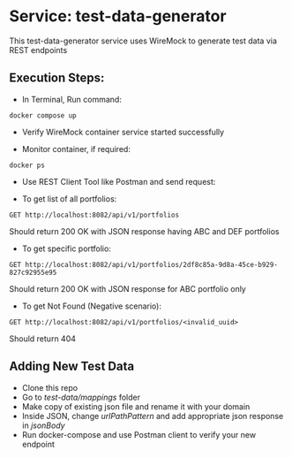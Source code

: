 # Service: test-data-generator
This test-data-generator service uses WireMock to generate test data via REST endpoints


## Execution Steps:

* In Terminal, Run command:
  
`docker compose up`

* Verify WireMock container service started successfully

* Monitor container, if required:
  
`docker ps`

* Use REST Client Tool like Postman and send request:

* To get list of all portfolios:

`GET http://localhost:8082/api/v1/portfolios`

Should return 200 OK with JSON response having ABC and DEF portfolios

* To get specific portfolio:

`GET http://localhost:8082/api/v1/portfolios/2df8c85a-9d8a-45ce-b929-827c92955e95`

Should return 200 OK with JSON response for ABC portfolio only

* To get Not Found (Negative scenario):

`GET http://localhost:8082/api/v1/portfolios/<invalid_uuid>`

Should return 404

## Adding New Test Data

* Clone this repo
* Go to *test-data/mappings* folder
* Make copy of existing json file and rename it with your domain
* Inside JSON, change *urlPathPattern* and add appropriate json response in *jsonBody*
* Run docker-compose and use Postman client to verify your new endpoint
